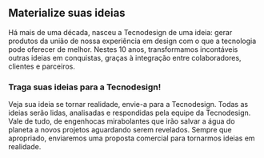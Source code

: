 <!--
---
title: Materialize suas ideias
language: pt
meta:
  "og:description": "Há mais de uma década, nasceu a Tecnodesign de uma ideia: gerar produtos da união de nossa experiência em design com o que a tecnologia pode oferecer de melhor. Nestes 10 anos, transformamos incontáveis outras ideias em conquistas, graças à integração entre colaboradores, clientes e parceiros."
  "og:image": /_/img/poster-ideias.jpg
  "og:video": "https://player.vimeo.com/video/116782980?autoplay=1"
...
-->

## Materialize suas ideias

Há mais de uma década, nasceu a Tecnodesign de uma ideia: gerar produtos da união de nossa experiência em design com o que a tecnologia pode oferecer de melhor. Nestes 10 anos, transformamos incontáveis outras ideias em conquistas, graças à integração entre colaboradores, clientes e parceiros.

### Traga suas ideias para a Tecnodesign!

Veja sua ideia se tornar realidade, envie-a para a Tecnodesign. Todas as ideias serão lidas, analisadas e respondidas pela equipe da Tecnodesign. Vale de tudo, de engenhocas mirabolantes que irão salvar a água do planeta a novos projetos aguardando serem revelados. Sempre que apropriado, enviaremos uma proposta comercial para tornarmos ideias em realidade.